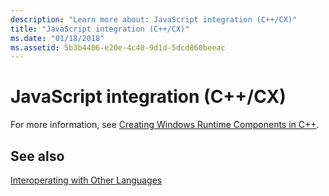 ```yaml
---
description: "Learn more about: JavaScript integration (C++/CX)"
title: "JavaScript integration (C++/CX)"
ms.date: "01/18/2018"
ms.assetid: 5b3b4406-e20e-4c40-9d1d-5dcd860beeac
---
```

# JavaScript integration (C++/CX)

For more information, see [Creating Windows Runtime Components in C++](/windows/uwp/winrt-components/creating-windows-runtime-components-in-cpp).

## See also

[Interoperating with Other Languages](../cppcx/interoperating-with-other-languages-c-cx.md)
